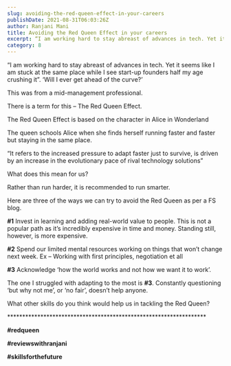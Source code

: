 ```yaml
---
slug: avoiding-the-red-queen-effect-in-your-careers
publishDate: 2021-08-31T06:03:26Z
author: Ranjani Mani
title: Avoiding the Red Queen Effect in your careers 
excerpt: “I am working hard to stay abreast of advances in tech. Yet it seems like I am stuck at the same place while I see start-up founders half my age crushing it”. ‘Will I ever get ahead of the curve?’ This was from a mid-management professional. There is a term for this – The Red  ... 
category: 8
---
```


“I am working hard to stay abreast of advances in tech. Yet it seems like I am stuck at the same place while I see start-up founders half my age crushing it”. ‘Will I ever get ahead of the curve?’

This was from a mid-management professional.

There is a term for this – The Red Queen Effect.

The Red Queen Effect is based on the character in Alice in Wonderland

The queen schools Alice when she finds herself running faster and faster but staying in the same place.

“It refers to the increased pressure to adapt faster just to survive, is driven by an increase in the evolutionary pace of rival technology solutions”

What does this mean for us?

Rather than run harder, it is recommended to run smarter.

Here are three of the ways we can try to avoid the Red Queen as per a FS blog.

**#1** Invest in learning and adding real-world value to people. This is not a popular path as it’s incredibly expensive in time and money. Standing still, however, is more expensive.

**#2** Spend our limited mental resources working on things that won’t change next week. Ex – Working with first principles, negotiation et all

**#3** Acknowledge ‘how the world works and not how we want it to work’.

The one I struggled with adapting to the most is **#3**. Constantly questioning ‘but why not me’, or ‘no fair’, doesn’t help anyone.

What other skills do you think would help us in tackling the Red Queen?

\*\*\*\*\*\*\*\*\*\*\*\*\*\*\*\*\*\*\*\*\*\*\*\*\*\*\*\*\*\*\*\*\*\*\*\*\*\*\*\*\*\*\*\*\*\*\*\*\*\*\*\*\*\*\*\*\*\*\*\*\*\*\*\*\*\*

**#redqueen**

**#reviewswithranjani**

**#skillsforthefuture**